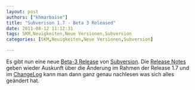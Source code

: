 ```yaml
---
layout: post
authors: ["khmarbaise"]
title: "Subverison 1.7 - Beta 3 Released"
date: 2011-08-12 11:12:31
tags: SKM,Neuigkeiten,Neue Versionen,Subversion
categories: [SKM,Neuigkeiten,Neue Versionen,Subversion]

---
```

Es gibt nun eine neue <a href="http://old.nabble.com/Apache-Subversion-1.7.0-beta3-Released-td32246943.html">Beta-3 Release</a> von <a href="http://subversion.apache.org">Subversion</a>. Die <a href="http://subversion.apache.org/docs/release-notes/1.7.html">Release Notes</a> geben wieder Auskunft über die Änderung im Rahmen der Release 1.7 und im <a href="http://svn.apache.org/repos/asf/subversion/tags/1.7.0-beta3/CHANGES">ChangeLog</a> kann man dann ganz genau nachlesen was sich alles geändert hat.
